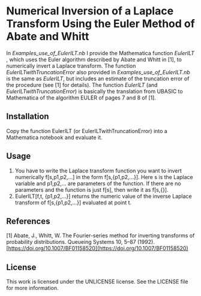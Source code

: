 # Numerical Inversion of a Laplace Transform Using the Euler Method of Abate and Whitt

In _Examples_use_of_EulerILT.nb_ I provide the Mathematica function _EulerILT_ , which uses the Euler algorithm described by Abate and Whitt in [1], to numerically invert a Laplace transform. The function _EulerILTwithTruncationError_ also provided in _Examples_use_of_EulerILT.nb_ is the same as _EulerILT_, but includes an estimate of the truncation error of the procedure (see [1] for details). The function _EulerILT_ (and _EulerILTwithTruncationError_) is basically the translation from UBASIC to Mathematica of the algorithm EULER of pages 7 and 8 of [1].

## Installation

Copy the function EulerILT (or EulerILTwithTruncationError) into a Mathematica notebook and evaluate it.

## Usage

1. You have to write the Laplace transform function you want to invert numerically f[s,p1,p2,...] in the form f[s,{p1,p2,...}]. Here s is the Laplace variable and p1,p2,... are parameters of the function. If there are no parameters and the function is just f[s], then write it as f[s,{}].
2. EulerILT[f,t, {p1,p2,...}] returns the numeric value of the inverse Laplace transform of f[s,{p1,p2,...}] evaluated at point t.


## References

[1] Abate, J., Whitt, W. The Fourier-series method for inverting transforms of probability distributions. Queueing Systems 10, 5–87 (1992). [https://doi.org/10.1007/BF01158520](https://doi.org/10.1007/BF01158520)

## License

This work is licensed under the UNLICENSE license. See the LICENSE file for more information.
